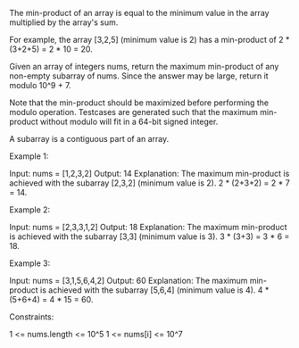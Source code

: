 The min-product of an array is equal to the minimum value in the array
multiplied by the array's sum.


For example, the array [3,2,5] (minimum value is 2) has a min-product of 2 *
(3+2+5) = 2 * 10 = 20.


Given an array of integers nums, return the maximum min-product of any
non-empty subarray of nums. Since the answer may be large, return it modulo
10^9 + 7.

Note that the min-product should be maximized before performing the modulo
operation. Testcases are generated such that the maximum min-product without
modulo will fit in a 64-bit signed integer.

A subarray is a contiguous part of an array.


Example 1:


Input: nums = [1,2,3,2]
Output: 14
Explanation: The maximum min-product is achieved with the subarray [2,3,2]
(minimum value is 2).
2 * (2+3+2) = 2 * 7 = 14.


Example 2:


Input: nums = [2,3,3,1,2]
Output: 18
Explanation: The maximum min-product is achieved with the subarray [3,3]
(minimum value is 3).
3 * (3+3) = 3 * 6 = 18.


Example 3:


Input: nums = [3,1,5,6,4,2]
Output: 60
Explanation: The maximum min-product is achieved with the subarray [5,6,4]
(minimum value is 4).
4 * (5+6+4) = 4 * 15 = 60.



Constraints:


1 <= nums.length <= 10^5
1 <= nums[i] <= 10^7




